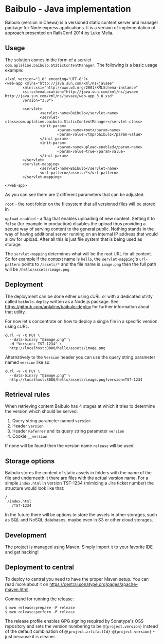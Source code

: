 # Baibulo - Java implementation

Baibulo (version in Chewa) is a versioned static content server and manager package for Node express applications. It is a version of implementation of approach presented on RailsConf 2014 by Luke Melia.

## Usage

The solution comes in the form of a servlet `com.aplaline.baibulo.StaticContentManager`. The following is a basic usage example:

```
<?xml version="1.0" encoding="UTF-8"?>
<web-app xmlns="http://java.sun.com/xml/ns/javaee"
        xmlns:xsi="http://www.w3.org/2001/XMLSchema-instance"
        xsi:schemaLocation="http://java.sun.com/xml/ns/javaee http://java.sun.com/xml/ns/javaee/web-app_3_0.xsd"
        version="3.0">

        <servlet>
                <servlet-name>Baibulo</servlet-name>
                <servlet-class>com.aplaline.baibulo.StaticContentManager</servlet-class>
                <init-param>
                        <param-name>root</param-name>
                        <param-value>/tmp/baibulo</param-value>
                </init-param>
                <init-param>
                        <param-name>upload-enabled</param-name>
                        <param-value>true</param-value>
                </init-param>
        </servlet>
        <servlet-mapping>
                <servlet-name>Baibulo</servlet-name>
                <url-pattern>/assets/*</url-pattern>
        </servlet-mapping>

</web-app>
```

As you can see there are 2 different parameters that can be adjusted:

`root` - the root folder on the filesystem that all versioned files will be stored in

`upload-enabled` - a flag that enables uploading of new content. Setting it to `false` (for example in production) disables the upload thus providing a secure way of serving content to the general public. Nothing stands in the way of having additional server running on an internal IP address that would allow for upload. After all this is just file system that is being used as storage.

The `servlet-mapping` determines what will be the root URL for all content. So for example if the context name is `hello`, the `servlet-mapping`'s `url-pattern` points to `/assets/*` and the file name is `image.png` then the full path will be `/hello/assets/image.png`.

## Deployment

The deployment can be done either using cURL or with a dedicated utility called `baibulo-deploy` written as a Node.js package. See https://github.com/aplaline/baibulo-deploy for further information about that utility.

For now let's concentrate on how to deploy a single file in a specific version using cURL.

```
curl -v -X PUT \
  --data-binary "@image.png" \
  -H "Version: TST-1234" \
  http://localhost:8080/hello/assets/image.png
```

Alternatively to the `Version` header you can use the query string parameter named `version` like so:

```
curl -v -X PUT \
  --data-binary "@image.png" \
  http://localhost:8080/hello/assets/image.png?version=TST-1234
```

## Retrieval rules

When retrieving content Baibulo has 4 stages at which it tries to determine the version which should be served:

1. Query string parameter named `version`
2. Header `Version`
3. Header `Referrer` and its query string parameter `version`
4. Cookie `__version`

If none will be found then the version name `release` will be used.

## Storage options

Baibulo stores the content of static assets in folders with the name of the file and underneeth it there are files with the actual version name. For a simple `index.html` in version TST-1234 (mimicing a Jira ticket number) the structure would look like that:

```
/
 /index.html
   /TST-1234
```

In the future there will be options to store the assets in other storages, such as SQL and NoSQL databases, maybe even in S3 or other cloud storages.

## Development

The project is managed using Maven. Simply import it to your favorite IDE and get hacking!

## Deployment to central

To deploy to central you need to have the proper Maven setup. You can read more about it on https://central.sonatype.org/pages/apache-maven.html.

Command for running the release:

```
$ mvn release:prepare -P release
$ mvn release:perform -P release
```

The release profile enables GPG signing required by Sonatype's OSS repository and sets the version numbering to be `@{project.version}` instead of the default combination of `@{project.artifactId}-@{project.version}` - just because it is cleaner.
